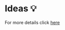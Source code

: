 # Ideas 💡

For more details click [here](https://github.com/orgs/Dlubal-Software/discussions/categories/ideas)
